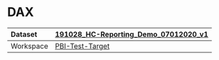 



# DAX

|Dataset|[191028_HC-Reporting_Demo_07012020_v1](./../191028_HC-Reporting_Demo_07012020_v1.md)|
| :--- | :--- |
|Workspace|[PBI-Test-Target](../../Workspaces/PBI-Test-Target.md)|
